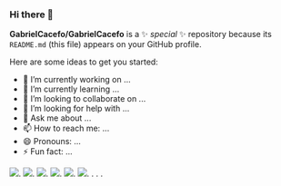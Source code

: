 ### Hi there 👋

**GabrielCacefo/GabrielCacefo** is a ✨ _special_ ✨ repository because its `README.md` (this file) appears on your GitHub profile.

Here are some ideas to get you started:

- 🔭 I’m currently working on ...
- 🌱 I’m currently learning ...
- 👯 I’m looking to collaborate on ...
- 🤔 I’m looking for help with ...
- 💬 Ask me about ...
- 📫 How to reach me: ...
- 😄 Pronouns: ...
- ⚡ Fun fact: ...

![](https://media4.giphy.com/media/v1.Y2lkPTc5MGI3NjExcGtieDg5cTR6bXo4bDY3ZXVrZnZwempyNXM3ZDJsdjllc2piYWxiNyZlcD12MV9pbnRlcm5hbF9naWZfYnlfaWQmY3Q9Zw/ck69E9GRgzWOk7WmV5/giphy.gif).
![](https://media3.giphy.com/media/v1.Y2lkPTc5MGI3NjExbjRucXJjYm8zdzczOWZwa2lndHVkaXRvdm9nNzBobzRwbmxuc3BkeCZlcD12MV9pbnRlcm5hbF9naWZfYnlfaWQmY3Q9Zw/XN1Ah4lr9g1VQVoVCL/giphy.gif).
![](https://media1.giphy.com/media/v1.Y2lkPTc5MGI3NjExNGthcWNpcTlmcmw5Y3Y1dXhhOWZjYjQ4eG1jMXV0cWs3bTZsdjJrNyZlcD12MV9pbnRlcm5hbF9naWZfYnlfaWQmY3Q9Zw/0f1mZmsqaJ5i0u6YMs/giphy.gif).
![](https://media3.giphy.com/media/v1.Y2lkPTc5MGI3NjExODlxY3N1aDRwbXlhMG84ZDMxOTFkOW9oMnV0OHQ1cmh1ZmtwcnQ1dyZlcD12MV9pbnRlcm5hbF9naWZfYnlfaWQmY3Q9Zw/g8Jcxh1rACsjwUZdwx/giphy.gif).
![](https://media1.giphy.com/media/v1.Y2lkPTc5MGI3NjExaXNoOGhwbWcwdnRmbGJkMGRxZnk3cTlzbHEzd2kyMWE4Zmt4NXQzOCZlcD12MV9pbnRlcm5hbF9naWZfYnlfaWQmY3Q9Zw/YP8O8zIidRfeeQ1OZa/giphy.gif).
![](https://media1.giphy.com/media/v1.Y2lkPTc5MGI3NjExNDAwMmZpOGd5OG1ta2RqYzhsczh3OGc3MzdhMHE5ZzZrZXBhODN4MSZlcD12MV9pbnRlcm5hbF9naWZfYnlfaWQmY3Q9Zw/87i0lWrvk4qaEicPpw/giphy.gif).
![]().
![]().
![]().
